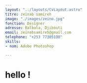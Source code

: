 ```yaml
---
layout: "../layouts/CvLayout.astro"
titre: zeinab samireh
image: "./images/zeino.jpg"
fonction: Designer
adresse: Balbala, Djibouti
email: zeinabsamire5@gmail.com
telephone: "+253 77305198"
skills:
- nom: Adobe Photoshop

---
```

# hello !